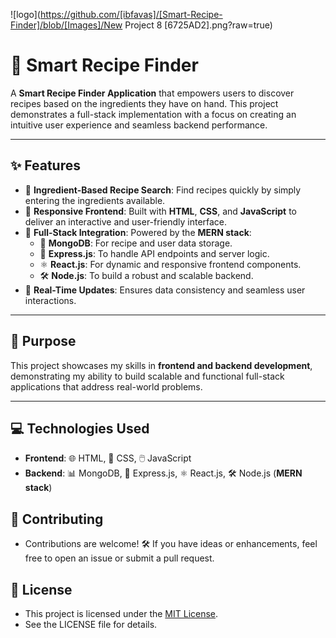 ![logo](https://github.com/[ibfavas]/[Smart-Recipe-Finder]/blob/[Images]/New Project 8 [6725AD2].png?raw=true)

# 🍳 Smart Recipe Finder

A **Smart Recipe Finder Application** that empowers users to discover recipes based on the ingredients they have on hand. This project demonstrates a full-stack implementation with a focus on creating an intuitive user experience and seamless backend performance.

---

## ✨ Features
- 🥕 **Ingredient-Based Recipe Search**: Find recipes quickly by simply entering the ingredients available.
- 🌟 **Responsive Frontend**: Built with **HTML**, **CSS**, and **JavaScript** to deliver an interactive and user-friendly interface.
- 💾 **Full-Stack Integration**: Powered by the **MERN stack**:
  - 📂 **MongoDB**: For recipe and user data storage.
  - 🚀 **Express.js**: To handle API endpoints and server logic.
  - ⚛️ **React.js**: For dynamic and responsive frontend components.
  - 🛠️ **Node.js**: To build a robust and scalable backend.
- 🔄 **Real-Time Updates**: Ensures data consistency and seamless user interactions.

---

## 🎯 Purpose
This project showcases my skills in **frontend and backend development**, demonstrating my ability to build scalable and functional full-stack applications that address real-world problems.

---

## 💻 Technologies Used
- **Frontend**: 🌐 HTML, 🎨 CSS, 🖱️ JavaScript
- **Backend**: 📊 MongoDB, 🚀 Express.js, ⚛️ React.js, 🛠️ Node.js (**MERN stack**)


## 🤝 Contributing
 - Contributions are welcome! 🛠️ If you have ideas or enhancements, feel free to open an issue or submit a pull request.

## 📜 License
- This project is licensed under the [MIT License](https://github.com/ibfavas/Smart-Recipe-Finder/blob/master/LICENSE).
- See the LICENSE file for details.
    
